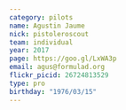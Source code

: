 ```yaml
---
category: pilots
name: Agustin Jaume
nick: pistoleroscout
team: individual
year: 2017
page: https://goo.gl/LxWA3p
email: agus@formulad.org
flickr_picid: 26724813529
type: pro
birthday: "1976/03/15"
---
```

